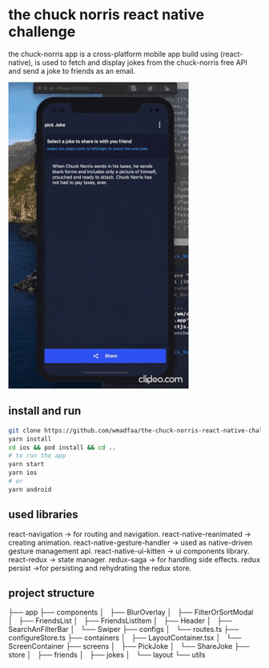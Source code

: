 # the chuck norris react native challenge

the chuck-norris app is a cross-platform mobile app build using (react-native), is used to fetch and display jokes from the chuck-norris free API
and send a joke to friends as an email.

![user-flow](docs/assets/ezgif.com-crop.gif)

## install and run

```sh
git clone https://github.com/wmadfaa/the-chuck-norris-react-native-challenge.git
yarn install
cd ios && pod install && cd ..
# to run the app
yarn start
yarn ios
# or
yarn android
```

## used libraries

react-navigation -> for routing and navigation.
react-native-reanimated -> creating animation.
react-native-gesture-handler -> used as native-driven gesture management api.
react-native-ui-kitten -> ui components library.
react-redux -> state manager.
redux-saga -> for handling side effects.
redux persist ->for persisting and rehydrating the redux store.

## project structure

├── app
├── components
│   ├── BlurOverlay
│   ├── FilterOrSortModal
│   ├── FriendsList
│   ├── FriendsListItem
│   ├── Header
│   ├── SearchAnFilterBar
│   └── Swiper
├── configs
│   └── routes.ts
├── configureStore.ts
├── containers
│   ├── LayoutContainer.tsx
│   └── ScreenContainer
├── screens
│   ├── PickJoke
│   └── ShareJoke
├── store
│   ├── friends
│   ├── jokes
│   └── layout
└── utils
